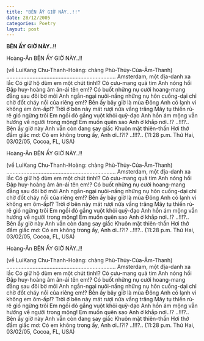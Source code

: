 ```yaml
---
title: "BÊN ẤY GIỜ NÀY..!!"
date: 28/12/2005
categories: Poetry
layout: post
---
```


**BÊN ẤY GIỜ NÀY..!!**

Hoàng-Ân
BÊN ẤY GIỜ NÀY..!!
 
(về LuiKang Chu-Thanh-Hoàng:
  chàng Phù-Thủy-Của-Âm-Thanh)
.......................................................................
Amsterdam, một địa-danh xa lắc
Có giữ hộ dùm em một chút tình!?
Có cưu-mang quả tim Anh nóng hổi
Đập huy-hoàng âm ân-ái tên em!?
Có buốt những nụ cười hoang-mang
đằng sau đôi bờ môi Anh ngần-ngại
nuôi-nấng những nụ hôn cuồng-dại
chỉ chờ đốt cháy nổi của riêng em!?
Bên ấy bây giờ là mùa Đông
Anh có lạnh vì không em ôm-ấp!?
Trời ở bên này mát rượi nửa vầng trăng
Mây tụ thiền rủ-rê gió ngừng trôi
Em ngồi đó gắng vuột khỏi quỹ-đạo Anh
hồn ám mộng vẫn hướng về người trong mộng!
Em muốn quên
sao
Anh
ở
khắp nơi..!?
..!!!?..
Bên ấy giờ này Anh vẫn còn đang say giấc
Khuôn mặt thiên-thần
Hơi thở đầm giấc mơ:
Có em không trong ấy, Anh ơi..!?!?
..!!!?..
(11:28 p.m. Thứ Hai, 03/02/05, Cocoa, FL, USA)

Hoàng-Ân
BÊN ẤY GIỜ NÀY..!!
 
(về LuiKang Chu-Thanh-Hoàng:
  chàng Phù-Thủy-Của-Âm-Thanh)
.......................................................................
Amsterdam, một địa-danh xa lắc
Có giữ hộ dùm em một chút tình!?
Có cưu-mang quả tim Anh nóng hổi
Đập huy-hoàng âm ân-ái tên em!?
Có buốt những nụ cười hoang-mang
đằng sau đôi bờ môi Anh ngần-ngại
nuôi-nấng những nụ hôn cuồng-dại
chỉ chờ đốt cháy nổi của riêng em!?
Bên ấy bây giờ là mùa Đông
Anh có lạnh vì không em ôm-ấp!?
Trời ở bên này mát rượi nửa vầng trăng
Mây tụ thiền rủ-rê gió ngừng trôi
Em ngồi đó gắng vuột khỏi quỹ-đạo Anh
hồn ám mộng vẫn hướng về người trong mộng!
Em muốn quên
sao
Anh
ở
khắp nơi..!?
..!!!?..
Bên ấy giờ này Anh vẫn còn đang say giấc
Khuôn mặt thiên-thần
Hơi thở đầm giấc mơ:
Có em không trong ấy, Anh ơi..!?!?
..!!!?..
(11:28 p.m. Thứ Hai, 03/02/05, Cocoa, FL, USA)

Hoàng-Ân
BÊN ẤY GIỜ NÀY..!!
 
(về LuiKang Chu-Thanh-Hoàng:
  chàng Phù-Thủy-Của-Âm-Thanh)
.......................................................................
Amsterdam, một địa-danh xa lắc
Có giữ hộ dùm em một chút tình!?
Có cưu-mang quả tim Anh nóng hổi
Đập huy-hoàng âm ân-ái tên em!?
Có buốt những nụ cười hoang-mang
đằng sau đôi bờ môi Anh ngần-ngại
nuôi-nấng những nụ hôn cuồng-dại
chỉ chờ đốt cháy nổi của riêng em!?
Bên ấy bây giờ là mùa Đông
Anh có lạnh vì không em ôm-ấp!?
Trời ở bên này mát rượi nửa vầng trăng
Mây tụ thiền rủ-rê gió ngừng trôi
Em ngồi đó gắng vuột khỏi quỹ-đạo Anh
hồn ám mộng vẫn hướng về người trong mộng!
Em muốn quên
sao
Anh
ở
khắp nơi..!?
..!!!?..
Bên ấy giờ này Anh vẫn còn đang say giấc
Khuôn mặt thiên-thần
Hơi thở đầm giấc mơ:
Có em không trong ấy, Anh ơi..!?!?
..!!!?..
(11:28 p.m. Thứ Hai, 03/02/05, Cocoa, FL, USA)
